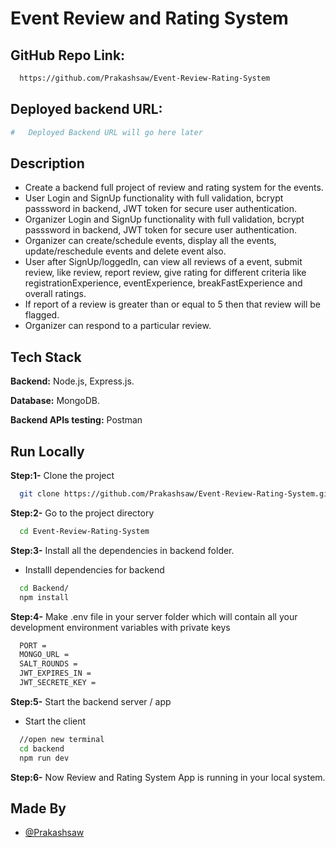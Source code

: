 # Event Review and Rating System

## GitHub Repo Link: 
```bash 
  https://github.com/Prakashsaw/Event-Review-Rating-System
```
## Deployed backend URL: 
```bash 
#   Deployed Backend URL will go here later
```

## Description
* Create a backend full project of review and rating system for the events.
* User Login and SignUp functionality with full validation, bcrypt passsword in backend, JWT token for   secure user authentication.
* Organizer Login and SignUp functionality with full validation, bcrypt passsword in backend, JWT token for secure user authentication.
* Organizer can create/schedule events, display all the events, update/reschedule events and delete event also.
* User after SignUp/loggedIn, can view all reviews of a event, submit review, like review, report review, give rating for different criteria like registrationExperience, eventExperience, breakFastExperience and overall ratings.
* If report of a review is greater than or equal to 5 then that review will be flagged.
* Organizer can respond to a particular review.

## Tech Stack

**Backend:** Node.js, Express.js.

**Database:** MongoDB.

**Backend APIs testing:** Postman



## Run Locally

**Step:1-** Clone the project

```bash
  git clone https://github.com/Prakashsaw/Event-Review-Rating-System.git
```

**Step:2-** Go to the project directory

```bash
  cd Event-Review-Rating-System
```

**Step:3-** Install all the dependencies in backend folder.

* Installl dependencies for backend
```bash
  cd Backend/
  npm install
```

**Step:4-** Make .env file in your server folder which will contain all your development environment variables with private keys
```bash
  PORT = 
  MONGO_URL = 
  SALT_ROUNDS = 
  JWT_EXPIRES_IN = 
  JWT_SECRETE_KEY = 
```

**Step:5-** Start the backend server / app

* Start the client
```bash
  //open new terminal
  cd backend
  npm run dev
```

**Step:6-** Now Review and Rating System App is running in your local system.

<!-- ## Features

#### Login and Registration with full user validation.

#### Validate user email with sending email for email confirmation link email then user email have been verified.

#### User authentication and authorization using JWT token for secure user authentication.

#### Forgot password features when user don't remembered their password.

#### User can Update their profile details after loggedIn and also able to change their password as well.

#### User can add their transaction, edit transaction, delete transaction with confirmation.

#### User can view their finantial transaction in weekly, monthly and yealy basis (filterration).

#### User can view transaction history by selecting custom dates also.

#### User can filter their transaction by category like by all income, all expenses and both income and expenses.

#### User can view expense analytics and visualizations in graphs and charts. -->


## Made By
- [@Prakashsaw](https://github.com/Prakashsaw)
